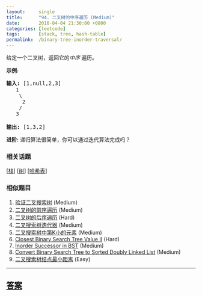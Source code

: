 ```yaml
---
layout:     single
title:      "94. 二叉树的中序遍历 (Medium)"
date:       2016-04-04 21:30:00 +0800
categories: [leetcode]
tags:       [stack, tree, hash-table]
permalink:  /binary-tree-inorder-traversal/
---
```


<p>给定一个二叉树，返回它的<em>中序&nbsp;</em>遍历。</p>

<p><strong>示例:</strong></p>

<pre><strong>输入:</strong> [1,null,2,3]
   1
    \
     2
    /
   3

<strong>输出:</strong> [1,3,2]</pre>

<p><strong>进阶:</strong>&nbsp;递归算法很简单，你可以通过迭代算法完成吗？</p>

### 相关话题
  [[栈](https://github.com/openset/leetcode/tree/master/tag/stack/README.md)]
  [[树](https://github.com/openset/leetcode/tree/master/tag/tree/README.md)]
  [[哈希表](https://github.com/openset/leetcode/tree/master/tag/hash-table/README.md)]

### 相似题目
  1. [验证二叉搜索树](/validate-binary-search-tree) (Medium)
  1. [二叉树的前序遍历](/binary-tree-preorder-traversal) (Medium)
  1. [二叉树的后序遍历](/binary-tree-postorder-traversal) (Hard)
  1. [二叉搜索树迭代器](/binary-search-tree-iterator) (Medium)
  1. [二叉搜索树中第K小的元素](/kth-smallest-element-in-a-bst) (Medium)
  1. [Closest Binary Search Tree Value II](/closest-binary-search-tree-value-ii) (Hard)
  1. [Inorder Successor in BST](/inorder-successor-in-bst) (Medium)
  1. [Convert Binary Search Tree to Sorted Doubly Linked List](/convert-binary-search-tree-to-sorted-doubly-linked-list) (Medium)
  1. [二叉搜索树结点最小距离](/minimum-distance-between-bst-nodes) (Easy)

---

## [答案](https://github.com/openset/leetcode/tree/master/problems/binary-tree-inorder-traversal)
